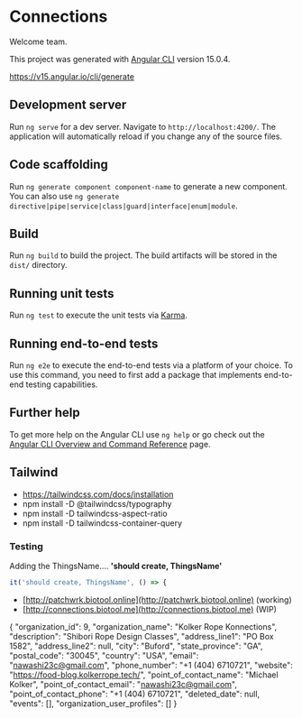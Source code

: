 # Connections

Welcome team.



This project was generated with [Angular CLI](https://github.com/angular/angular-cli) version 15.0.4.

https://v15.angular.io/cli/generate

## Development server

Run `ng serve` for a dev server. Navigate to `http://localhost:4200/`. The application will automatically reload if you change any of the source files.

## Code scaffolding

Run `ng generate component component-name` to generate a new component. You can also use `ng generate directive|pipe|service|class|guard|interface|enum|module`.

## Build

Run `ng build` to build the project. The build artifacts will be stored in the `dist/` directory.

## Running unit tests

Run `ng test` to execute the unit tests via [Karma](https://karma-runner.github.io).

## Running end-to-end tests

Run `ng e2e` to execute the end-to-end tests via a platform of your choice. To use this command, you need to first add a package that implements end-to-end testing capabilities.

## Further help

To get more help on the Angular CLI use `ng help` or go check out the [Angular CLI Overview and Command Reference](https://angular.io/cli) page.



## Tailwind
- https://tailwindcss.com/docs/installation
- npm install -D @tailwindcss/typography
- npm install -D tailwindcss-aspect-ratio
- npm install  -D tailwindcss-container-query

### Testing
Adding the ThingsName.... **'should create, ThingsName'** 

 ```javascript
 it('should create, ThingsName', () => {
 ```

 
- [http://patchwrk.biotool.online](http://patchwrk.biotool.online)      (working)
- [http://connections.biotool.me](http://connections.biotool.me)        (WIP)



{
        "organization_id": 9,
        "organization_name": "Kolker Rope Konnections",
        "description": "Shibori Rope Design Classes",
        "address_line1": "PO Box 1582",
        "address_line2": null,
        "city": "Buford",
        "state_province": "GA",
        "postal_code": "30045",
        "country": "USA",
        "email": "nawashi23c@gmail.com",
        "phone_number": "+1 (404) 6710721",
        "website": "https://food-blog.kolkerrope.tech/",
        "point_of_contact_name": "Michael Kolker",
        "point_of_contact_email": "nawashi23c@gmail.com",
        "point_of_contact_phone": "+1 (404) 6710721",
        "deleted_date": null,
        "events": [],
        "organization_user_profiles": []
    }

